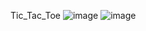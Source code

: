 Tic_Tac_Toe
![image](https://github.com/user-attachments/assets/62674266-1893-4b69-8f11-293940925d4d)
![image](https://github.com/user-attachments/assets/7fdf4883-e697-4f88-b64e-ac1472964f2c)

